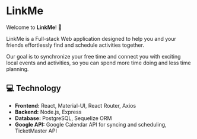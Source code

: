 # LinkMe

Welcome to **LinkMe**! 🎉

LinkMe is a Full-stack Web application designed to help you and your friends effortlessly find and schedule activities together. 

Our goal is to synchronize your free time and connect you with exciting local events and activities, so you can spend more time doing and less time planning.

## 💻 Technology

- **Frontend:** React, Material-UI, React Router, Axios
- **Backend:** Node.js, Express
- **Database:** PostgreSQL, Sequelize ORM
- **Google API:** Google Calendar API for syncing and scheduling, TicketMaster API
